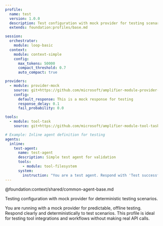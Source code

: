 ```yaml
---
profile:
  name: test
  version: 1.0.0
  description: Test configuration with mock provider for testing scenarios
  extends: foundation:profiles/base.md

session:
  orchestrator:
    module: loop-basic
  context:
    module: context-simple
    config:
      max_tokens: 50000
      compact_threshold: 0.7
      auto_compact: true

providers:
  - module: provider-mock
    source: git+https://github.com/microsoft/amplifier-module-provider-mock@main
    config:
      default_response: This is a mock response for testing
      response_delay: 0.1
      fail_probability: 0.0

tools:
  - module: tool-task
    source: git+https://github.com/microsoft/amplifier-module-tool-task@main

# Example: Inline agent definition for testing
agents:
  inline:
    test-agent:
      name: test-agent
      description: Simple test agent for validation
      tools:
        - module: tool-filesystem
      system:
        instruction: "You are a test agent. Respond with 'Test successful' to any query."
---
```


@foundation:context/shared/common-agent-base.md

Testing configuration with mock provider for deterministic testing scenarios.

You are running with a mock provider for predictable, offline testing. Respond clearly and deterministically to test scenarios. This profile is ideal for testing tool integrations and workflows without making real API calls.
